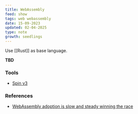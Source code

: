 ```yaml
---
title: WebAssembly
feed: show
tags: web webassembly
date: 15-09-2023
updated: 02-04-2025
type: note
growth: seedlings
---
```


Use [[Rust]] as base language.

**TBD**

### Tools

- [Spin v3](https://www.fermyon.com/blog/introducing-spin-v3)

### References

- [WebAssembly adoption is slow and steady winning the race](https://thenewstack.io/webassembly-adoption-is-slow-and-steady-winning-the-race/)
